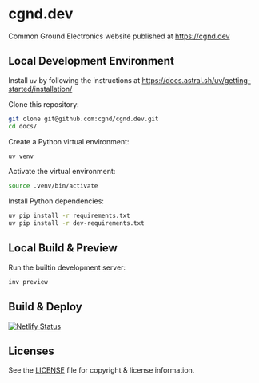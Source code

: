 # cgnd.dev

Common Ground Electronics website published at https://cgnd.dev

## Local Development Environment

Install `uv` by following the instructions at https://docs.astral.sh/uv/getting-started/installation/

Clone this repository:

```sh
git clone git@github.com:cgnd/cgnd.dev.git
cd docs/
```

Create a Python virtual environment:

```sh
uv venv
```

Activate the virtual environment:

```sh
source .venv/bin/activate
```

Install Python dependencies:

```sh
uv pip install -r requirements.txt
uv pip install -r dev-requirements.txt
```

## Local Build & Preview

Run the builtin development server:

```sh
inv preview
```

## Build & Deploy

[![Netlify Status](https://api.netlify.com/api/v1/badges/4f1dafc4-19c4-4054-b0ea-ccb5b6d71110/deploy-status)](https://app.netlify.com/sites/cgnd-dev/deploys)

## Licenses

See the [LICENSE](LICENSE.md) file for copyright & license information.
